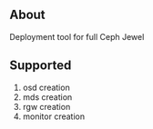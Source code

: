 About
-----
Deployment tool for  full Ceph Jewel 

Supported
---------
1) osd creation
2) mds creation
3) rgw creation
4) monitor creation
